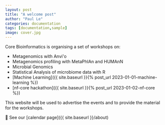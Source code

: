 ```yaml
---
layout: post
title: "A welcome post"
author: "Paul Le"
categories: documentation
tags: [documentation,sample]
image: cover.jpg
---
```


Core Bioinformatics is organising a set of workshops on:

* Metagenomics with Anvi'o
* Metagenomics profiling with MetaPhlAn and HUMAnN
* Microbial Genomics
* Statistical Analysis of microbiome data with R
* [Machine Learning]({{ site.baseurl }}{% post_url 2023-01-01-machine-learning %})
* [nf-core hackathon]({{ site.baseurl }}{% post_url 2023-01-02-nf-core %})

This website will be used to advertise the events and to provide the material for the workshops.

📆 See our [calendar page]({{ site.baseurl }}/about)
